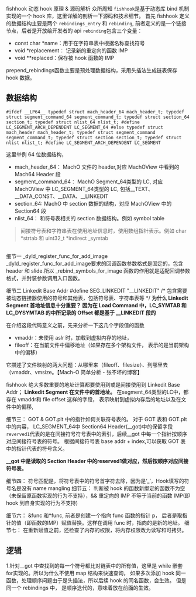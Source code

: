 fishhook 动态 hook 原理 & 源码解析
众所周知 `fishhook`是基于动态库 bind 机制实现的一个 hook 库，这里详解的剖析一下源码和技术细节。
首先 fishhook 定义的数据结构主要是两个 `rebindings_entry` 和 `rebinding`, 前者定义的是一个链接节点，后者是开放给开发者的 api
`rebinding`包含三个变量：
- const char *name：用于在字符串表中根据名称查找符号 
- void *replacement： 记录新的重定向的函数 IMP
- void **replaced：保存被 hook 函数的 IMP

prepend_rebindings函数主要是预处理数据结构，采用头插法生成链表保存 hook 数据。


## 数据结构
`
#ifdef __LP64__
typedef struct mach_header_64 mach_header_t;
typedef struct segment_command_64 segment_command_t;
typedef struct section_64 section_t;
typedef struct nlist_64 nlist_t;
#define LC_SEGMENT_ARCH_DEPENDENT LC_SEGMENT_64
#else
typedef struct mach_header mach_header_t;
typedef struct segment_command segment_command_t;
typedef struct section section_t;
typedef struct nlist nlist_t;
#define LC_SEGMENT_ARCH_DEPENDENT LC_SEGMENT
`

这里举例 64 位数据结构， 
- mach_header_64： MachO 文件的 header,对应 MachOView 中看到的 Mach64 Header 段
- segment_command_64： MachO Segment_64类型的 LC, 对应 MachOView 中 LC_SEGMENT_64类型的 LC, 包括__TEXT、__DATA_CONST、__DATA、__LINKEDIT
- section_64: MachO 中 section 数据的结构，对应 MachOView 中的 Section64 段
- nlist_64： 和符号表相关的 section 数据结构。例如 symbol table

> 间接符号表和字符串表在使用地址信息时，使用数组指针表示。例如 char *strtab 和 uint32_t *indirect
> _symtab
## 
细节一 _dyld_register_func_for_add_image
_dyld_register_func_for_add_image要求的回调函数参数格式是固定的，包含 header 和 slide.所以 _rebind_symbols_for_image 函数的作用就是适配回调参数格式，并封装参数调用入口函数。

细节二 Linkedit Base Addr
#define    SEG_LINKEDIT    "__LINKEDIT" /* 包含需要被动态链接器使用的符号和其他表，包括符号表、字符串表等 */
**为什么 Linkedit Segment 首地址信息十分重要？ 因为在 Load Command 中，LC_SYMTAB 和 LC_DYSYMTAB 的中所记录的 Offset 都是基于 __LINKEDIT 段的**

在介绍这段代码意义之前，先来分析一下这几个字段值的函数
- vmaddr：未使用 aslr 时，加载到虚拟内存的地址，
- fileoff：在当前文件中偏移地址（如果存在多个架构文件， 表示的是当前架构中的偏移）

它描述了文件映射的两大问题：从哪里来（fileoff、filesize）、到哪里去（vmaddr、vmsize。【Mach-O 简单分析 - 张不坏的博客】

fishhook 绝大多数重要的地址计算都要使用到或是间接使用到 Linkedit Base Addr； **Linkedit Segment 在文件中的首地址。**
在segment_64类型的LC中，都存在 vmaddr和  file offset 这样的字段， 表示映射到虚拟内存后的地址以及在文件中的偏移,

细节三： GOT & GOT.plt 中的指针如何关联符号表的。
对于 GOT 表和 GOT.plt 中的内容， LC_SEGMENT_64中 Section64 Header(__got)中的保留字段`reverved1`代表的是在间接符号符号表中的索引，后续__got 中每一个指针按顺序对应间接符号表的符号。
根据间接符号表 base addr + index,可以获取 GOT 表中的指针代表的符号含义。

**__got 中是读取的 Section Header 中的reserved1做对应，然后按顺序对应间接符号表。**

细节四： 符号匹配是，将符号表中的符号首字符去除，因为是‘_’，Hook填写的符号名是没有 name mangling
细节五： 判断被 hook 的函数新绑定的函数不为空（未保留原函数实现的行为不支持），&& 重定向的 IMP 不等于当前的函数 IMP(即 hook 到自身实现的行为不支持)

细节六： &func 和*func, 前者是创建一个指向 func 函数的指针 p， 后者是取指针的值（即函数的IMP）赋值替换。这样在调用 func 时，指向的是新的地址。
细节七： 在重新赋值之前，还检查了内存的权限，将内存权限改为读写和可拷贝。
## 逻辑
1.针对__got 中查找到的每一个符号都比对链表中的所有值，这里是 while 嵌套 for实现的。所以为什么不使用 map 结构来快速查询，
如果多次添加 hook 同一函数，处理顺序问题由于是头插法，所以后续 hook 的同名函数，会生效。
但是同一个 rebindings 中， 是顺序迭代的，意味着放在前面的生效。


